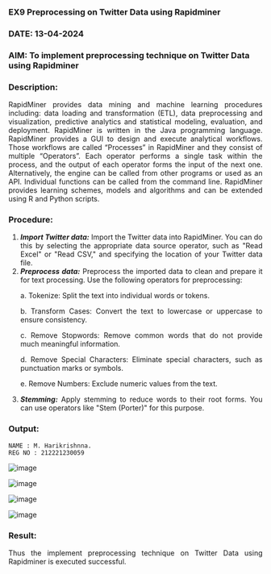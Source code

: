 ### EX9 Preprocessing on Twitter Data using Rapidminer
### DATE: 13-04-2024
### AIM: To implement preprocessing technique on Twitter Data using Rapidminer
### Description: 
<div align = "justify">
RapidMiner provides data mining and machine learning procedures including: data loading and transformation (ETL), data preprocessing and visualization, 
predictive analytics and statistical modeling, evaluation, and deployment. RapidMiner is written in the Java programming language. 
RapidMiner provides a GUI to design and execute analytical workflows. Those workflows are called “Processes” in RapidMiner and they consist of multiple “Operators”. 
Each operator performs a single task within the process, and the output of each operator forms the input of the next one. Alternatively, the engine can be called from 
other programs or used as an API. Individual functions can be called from the command line. 
RapidMiner provides learning schemes, models and algorithms and can be extended using R and Python scripts.

### Procedure:
1) ***Import Twitter data:*** Import the Twitter data into RapidMiner. You can do this by selecting the appropriate
data source operator, such as "Read Excel" or "Read CSV," and specifying the location of your Twitter data
file.
2) ***Preprocess data:*** Preprocess the imported data to clean and prepare it for text processing. Use the following
operators for preprocessing:
    <p>a. Tokenize: Split the text into individual words or tokens.
    <p>b. Transform Cases: Convert the text to lowercase or uppercase to ensure consistency.
    <p>c. Remove Stopwords: Remove common words that do not provide much meaningful information.
    <p>d. Remove Special Characters: Eliminate special characters, such as punctuation marks or symbols.
    <p>e. Remove Numbers: Exclude numeric values from the text.
3) ***Stemming:*** Apply stemming to reduce words to their root forms. You can use operators like "Stem (Porter)"
for this purpose.


### Output:
~~~
NAME : M. Harikrishnna.
REG NO : 212221230059
~~~
![image](https://github.com/Adithya-Siddam/WDM_EXP9/assets/93427248/8b8005d8-46ae-43fe-87b5-a3c7c98aaadb)

![image](https://github.com/Adithya-Siddam/WDM_EXP9/assets/93427248/3335e89f-95a6-4361-93bd-5442db101a81)

![image](https://github.com/Adithya-Siddam/WDM_EXP9/assets/93427248/f5e42ef8-cf93-4ab7-8373-b5c42500a8ab)

![image](https://github.com/Adithya-Siddam/WDM_EXP9/assets/93427248/9f4db3ae-777f-408b-9e1a-0ca51703e4db)


### Result:
Thus the implement preprocessing technique on Twitter Data using Rapidminer is executed successful.
